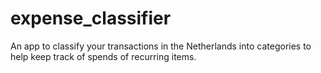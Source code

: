 # expense_classifier
An app to classify your transactions in the Netherlands into categories to help keep track of spends of recurring items.
